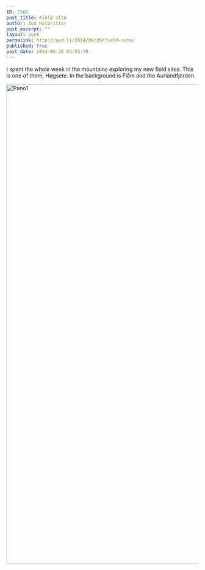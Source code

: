 ```yaml
---
ID: 2565
post_title: Field site
author: Aud Halbritter
post_excerpt: ""
layout: post
permalink: http://aud.li/2014/06/26/field-site/
published: true
post_date: 2014-06-26 22:55:39
---
```

I spent the whole week in the mountains exploring my new field sites. This is one of them, Høgsete. In the background is Flåm and the Aurlandfjorden.

<a href="http://aud.li/wp-content/uploads/2014/06/Pano1.jpg"><img class="alignnone size-full wp-image-2566" src="http://aud.li/wp-content/uploads/2014/06/Pano1.jpg" alt="Pano1" width="4724" height="1257" /></a>

&nbsp;

&nbsp;